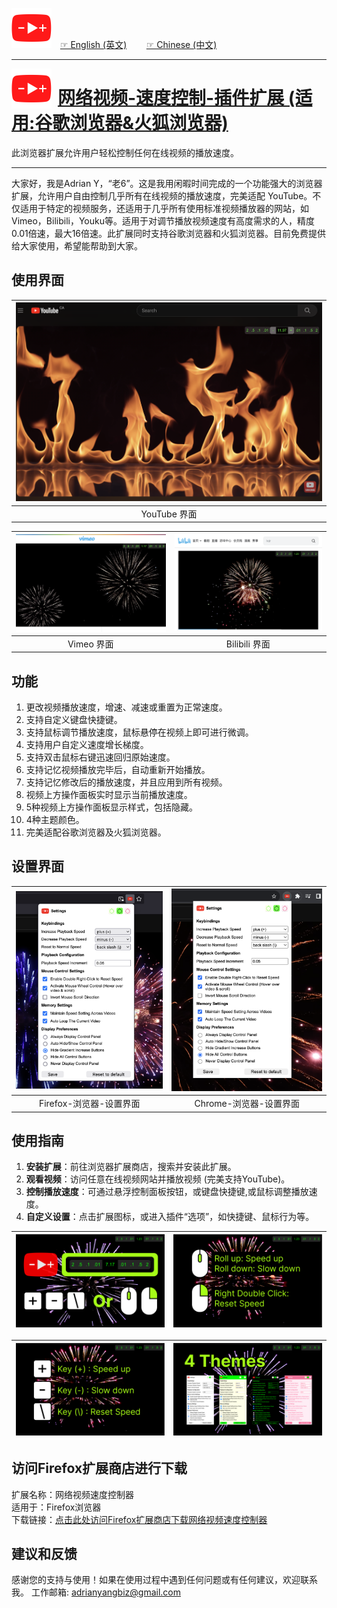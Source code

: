 <img src="icons/icon5k.png" width="64" style="margin-right: 10px;"> [☞ English (英文)](https://github.com/aynorway/ay-youtube-speed-controller/blob/master/README.md)&nbsp;&nbsp;&nbsp;&nbsp;&nbsp;&nbsp;&nbsp;&nbsp;[☞ Chinese (中文)](https://github.com/aynorway/ay-youtube-speed-controller/blob/master/README_cn.md)

---

<img src="icons/icon5k.png" width="64" align="left" style="margin-right: 10px; vertical-align: middle;">

# [网络视频-速度控制-插件扩展 (适用:谷歌浏览器&火狐浏览器)](https://github.com/aynorway/web-video-speed-controller)

此浏览器扩展允许用户轻松控制任何在线视频的播放速度。

---

大家好，我是Adrian Y，“老6”。这是我用闲暇时间完成的一个功能强大的浏览器扩展，允许用户自由控制几乎所有在线视频的播放速度，完美适配 YouTube。不仅适用于特定的视频服务，还适用于几乎所有使用标准视频播放器的网站，如Vimeo，Bilibili，Youku等。适用于对调节播放视频速度有高度需求的人，精度0.01倍速，最大16倍速。此扩展同时支持谷歌浏览器和火狐浏览器。目前免费提供给大家使用，希望能帮助到大家。 

## 使用界面 

| ![YouTube Interface](src/option/pics/Demo-youtube.png) |
|:--:| 
| YouTube 界面 |

| ![Vimeo Interface](src/option/pics/Demo-vimeo.png) | ![Bilibili Interface](src/option/pics/Demo-bilibili.png) |
|:--:|:--:| 
| Vimeo 界面 | Bilibili 界面 |

## 功能

1. 更改视频播放速度，增速、减速或重置为正常速度。
2. 支持自定义键盘快捷键。
3. 支持鼠标调节播放速度，鼠标悬停在视频上即可进行微调。
4. 支持用户自定义速度增长梯度。
5. 支持双击鼠标右键迅速回归原始速度。
6. 支持记忆视频播放完毕后，自动重新开始播放。
7. 支持记忆修改后的播放速度，并且应用到所有视频。
8. 视频上方操作面板实时显示当前播放速度。
9. 5种视频上方操作面板显示样式，包括隐藏。
10. 4种主题颜色。
11. 完美适配谷歌浏览器及火狐浏览器。

## 设置界面 

| ![Firefox Settings](src/option/pics/IconIndicator-Firefox.png) | ![Chrome Settings](src/option/pics/IconIndicator-Chrome.png) |
|:--:|:--:| 
| Firefox-浏览器-设置界面 | Chrome-浏览器-设置界面 |

## 使用指南

1. **安装扩展**：前往浏览器扩展商店，搜索并安装此扩展。
2. **观看视频**：访问任意在线视频网站并播放视频 (完美支持YouTube)。
3. **控制播放速度**：可通过悬浮控制面板按钮，或键盘快捷键,或鼠标调整播放速度。
4. **自定义设置**：点击扩展图标，或进入插件“选项”，如快捷键、鼠标行为等。

| ![Chrome Settings](pics/1.png) | ![Chrome Settings](pics/2.png) |
|:--:|:--:| 

| ![Chrome Settings](pics/3.png) | ![Chrome Settings](pics/4.png) |
|:--:|:--:| 

## 访问Firefox扩展商店进行下载

扩展名称：网络视频速度控制器  
适用于：Firefox浏览器  
下载链接：[点击此处访问Firefox扩展商店下载网络视频速度控制器](https://addons.mozilla.org/zh-CN/firefox/addon/web-video-speed-controller/)

## 建议和反馈

感谢您的支持与使用！如果在使用过程中遇到任何问题或有任何建议，欢迎联系我。
工作邮箱: [adrianyangbiz@gmail.com](adrianyangbiz@gmail.com)
